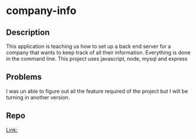 # company-info
## Description
This application is teaching us how to set up a back end server for a company that wants to keep track of all their information. Everything is done in the command line.
This project uses javascript, node, mysql and express

## Problems
I was un able to figure out all the feature required of the project but I will be turning in another version.
## Repo
[Link:](src: "https://github.com/Hrzonca/company-info")
